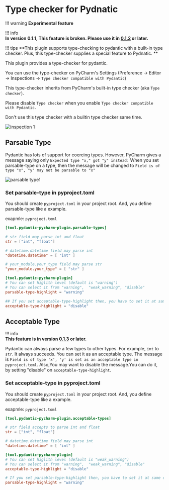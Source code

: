# Type checker for Pydnatic

!!! warning
    **Experimental feature**
    
!!! info    
    **In version 0.1.1, This feature is broken. Please use it in [0.1.2](https://github.com/koxudaxi/pydantic-pycharm-plugin/releases/tag/0.1.2) or later.** 

!!! tips
    **This plugin supports type-checking to pydantic with a built-in type checker.
      Plus, this type-checker supplies a special feature to Pydnatic. **
          
This plugin provides a type-checker for pydantic.

You can use the type-checker on PyCharm's Settings (Preference -> Editor -> Inspections -> `Type checker compatible with Pydantic`) 

This type-checker inherits from PyCharm's built-in type checker (aka `Type checker`).

Please disable `Type checker` when you enable `Type checker compatible with Pydantic.`

Don't use this type checker with a builtin type checker same time.

![inspection 1](inspection1.png)

## Parsable Type
Pydantic has lots of support for coercing types. However, PyCharm  gives a message saying only `Expected type "x," got "y" instead:`
When you set parsable-type on a type, then the message will be changed to `Field is of type "x", "y" may not be parsable to "x"`


![parsable type1](parsable-type1.png)

### Set parsable-type in pyproject.toml
You should create `pyproject.toml` in your project root.
And, you define parsable-type like a example.

exapmle: `pyproject.toml`

```toml
[tool.pydantic-pycharm-plugin.parsable-types]

# str field may parse int and float
str = ["int", "float"]

# datetime.datetime field may parse int
"datetime.datetime" = [ "int" ]

# your_module.your_type field may parse str
"your_module.your_type" = [ "str" ]

[tool.pydantic-pycharm-plugin]
# You can set higlith level (default is "warning")
# You can select it from "warning",  "weak_warning", "disable" 
parsable-type-highlight = "warning" 

## If you set acceptable-type-highlight then, you have to set it at same depth.
acceptable-type-highlight = "disable" 
```

## Acceptable Type

!!! info    
    **This feature is in version [0.1.3](https://github.com/koxudaxi/pydantic-pycharm-plugin/releases/tag/0.1.3) or later.**

Pydantic can always parse a few types to other types. For example, `int` to `str`. It always succeeds.
You can set it as an acceptable type. The message is `Field is of type 'x', 'y' is set as an acceptable type in pyproject.toml`.
Also,You may want to disable the message.You can do it, by setting "disable" on `acceptable-type-highlight`.

### Set acceptable-type in pyproject.toml
You should create `pyproject.toml` in your project root.
And, you define acceptable-type like a example.

exapmle: `pyproject.toml`

```toml
[tool.pydantic-pycharm-plugin.acceptable-types]

# str field accepts to parse int and float
str = ["int", "float"]

# datetime.datetime field may parse int
"datetime.datetime" = [ "int" ]

[tool.pydantic-pycharm-plugin]
# You can set higlith level (default is "weak_warning")
# You can select it from "warning",  "weak_warning", "disable" 
acceptable-type-highlight = "disable" 

# If you set parsable-type-highlight then, you have to set it at same depth.
parsable-type-highlight = "warning" 
```
